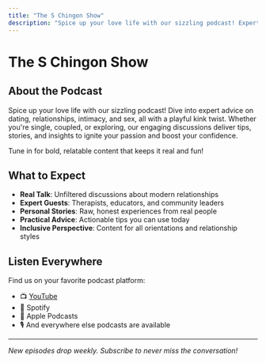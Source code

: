 ```yaml
---
title: "The S Chingon Show"
description: "Spice up your love life with our sizzling podcast! Expert advice on dating, relationships, intimacy, and sex, all with a playful kink twist."
---
```


# The S Chingon Show

## About the Podcast

Spice up your love life with our sizzling podcast! Dive into expert advice on dating, relationships, intimacy, and sex, all with a playful kink twist. Whether you're single, coupled, or exploring, our engaging discussions deliver tips, stories, and insights to ignite your passion and boost your confidence.

Tune in for bold, relatable content that keeps it real and fun!

## What to Expect

- **Real Talk**: Unfiltered discussions about modern relationships
- **Expert Guests**: Therapists, educators, and community leaders
- **Personal Stories**: Raw, honest experiences from real people
- **Practical Advice**: Actionable tips you can use today
- **Inclusive Perspective**: Content for all orientations and relationship styles

## Listen Everywhere

Find us on your favorite podcast platform:
- 📺 [YouTube](https://www.youtube.com/@gallo.s.chingon)
- 🎵 Spotify
- 🍎 Apple Podcasts
- 🎙️ And everywhere else podcasts are available

---

*New episodes drop weekly. Subscribe to never miss the conversation!*